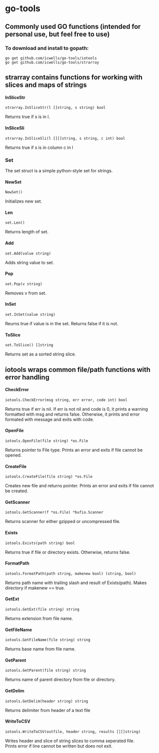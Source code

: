 # go-tools  

## Commonly used GO functions (intended for personal use, but feel free to use)  

### To download and install to gopath:  
	go get github.com/icwells/go-tools/iotools  
	go get github.com/icwells/go-tools/strarray  

## strarray contains functions for working with slices and maps of strings  

#### InSliceStr
	strarray.InSliceStr(l []string, s string) bool  

Returns true if s is in l.  

#### InSliceSli
	strarray.InSliceSli(l [][]string, s string, c int) bool  

Returns true if s is in column c in l  

### Set  
The set struct is a simple python-style set for strings.  

#### NewSet  
	NewSet()

Initializes new set.  

#### Len  
	set.Len()  

Returns length of set.  

#### Add  
	set.Add(value string)  

Adds string value to set.  

#### Pop  
	set.Pop(v string)  

Removes v from set.  

#### InSet  
	set.InSet(value string)  

Reurns true if value is in the set. Returns false if it is not.  

#### ToSlice  
	set.ToSlice() []string  

Returns set as a sorted string slice.

## iotools wraps common file/path functions with error handling  

#### CheckError  
	iotools.CheckError(msg string, err error, code int) bool  

Returns true if err is nil. If err is not nil and code is 0, it prints a warning formatted with 
msg and returns false. Otherwise, it prints and error formated with message and exits with code.  

#### OpenFile
	iotools.OpenFile(file string) *os.File  

Returns pointer to File type. Prints an error and exits if file cannot be opened.  

#### CreateFile
	iotools.CreateFile(file string) *os.File   

Creates new file and returns pointer. Prints an error and exits if file cannot be created.

#### GetScanner  
	iotools.GetScanner(f *os.File) *bufio.Scanner  

Returns scanner for either gzipped or uncompressed file.  

#### Exists  
	iotools.Exists(path string) bool

Returns true if file or directory exists. Otherwise, returns false.  

#### FormatPath  
	iotools.FormatPath(path string, makenew bool) (string, bool)  

Returns path name with trailing slash and result of Exists(path). Makes directory if makenew == true.  

#### GetExt  
	iotools.GetExt(file string) string  

Returns extension from file name.  

#### GetFileName  
	iotools.GetFileName(file string) string  

Returns base name from file name.  

#### GetParent  
	iotools.GetParent(file string) string  

Returns name of parent directory from file or directory.  

#### GetDelim
	iotools.GetDelim(header string) string

Returns delimiter from header of a text file

#### WriteToCSV
	iotools.WriteToCSV(outfile, header string, results [][]string)  

Writes header and slice of string slices to comma seperated file.  
Prints error if line cannot be written but does not exit.  
